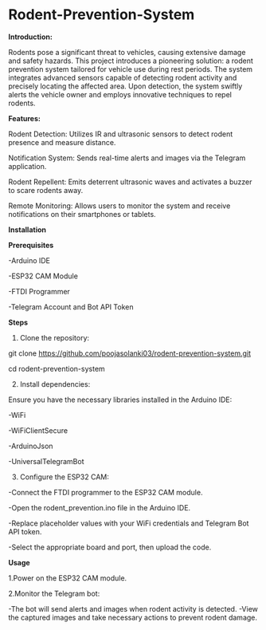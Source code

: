 # Rodent-Prevention-System
**Introduction:**

Rodents pose a significant threat to vehicles, causing extensive damage and safety hazards. This project introduces a pioneering solution: a rodent prevention system tailored for vehicle use during rest periods. The system integrates advanced sensors capable of detecting rodent activity and precisely locating the affected area. Upon detection, the system swiftly alerts the vehicle owner and employs innovative techniques to repel rodents.

**Features:**

Rodent Detection: Utilizes IR and ultrasonic sensors to detect rodent presence and measure distance.

Notification System: Sends real-time alerts and images via the Telegram application.

Rodent Repellent: Emits deterrent ultrasonic waves and activates a buzzer to scare rodents away.

Remote Monitoring: Allows users to monitor the system and receive notifications on their smartphones or tablets.

**Installation**

**Prerequisites**

-Arduino IDE

-ESP32 CAM Module

-FTDI Programmer

-Telegram Account and Bot API Token


**Steps**

1. Clone the repository:

git clone https://github.com/poojasolanki03/rodent-prevention-system.git

cd rodent-prevention-system


2. Install dependencies:
   
Ensure you have the necessary libraries installed in the Arduino IDE:

-WiFi

-WiFiClientSecure

-ArduinoJson

-UniversalTelegramBot

3. Configure the ESP32 CAM:
   
-Connect the FTDI programmer to the ESP32 CAM module.

-Open the rodent_prevention.ino file in the Arduino IDE.

-Replace placeholder values with your WiFi credentials and Telegram Bot API token.

-Select the appropriate board and port, then upload the code.


**Usage**

1.Power on the ESP32 CAM module.

2.Monitor the Telegram bot:

-The bot will send alerts and images when rodent activity is detected.
-View the captured images and take necessary actions to prevent rodent damage.

